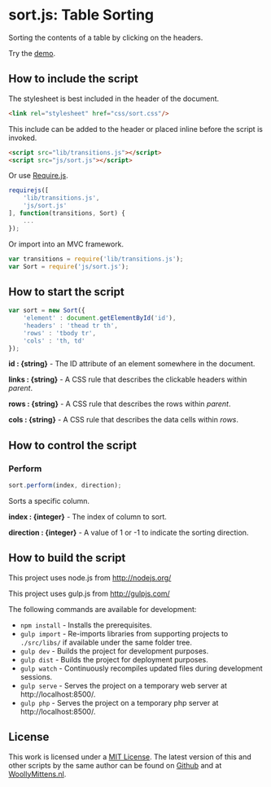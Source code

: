 # sort.js: Table Sorting

Sorting the contents of a table by clicking on the headers.

Try the <a href="http://www.woollymittens.nl/default.php?url=useful-sort">demo</a>.

## How to include the script

The stylesheet is best included in the header of the document.

```html
<link rel="stylesheet" href="css/sort.css"/>
```

This include can be added to the header or placed inline before the script is invoked.

```html
<script src="lib/transitions.js"></script>
<script src="js/sort.js"></script>
```

Or use [Require.js](https://requirejs.org/).

```js
requirejs([
	'lib/transitions.js',
	'js/sort.js'
], function(transitions, Sort) {
	...
});
```

Or import into an MVC framework.

```js
var transitions = require('lib/transitions.js');
var Sort = require('js/sort.js');
```

## How to start the script

```javascript
var sort = new Sort({
	'element' : document.getElementById('id'),
	'headers' : 'thead tr th',
	'rows' : 'tbody tr',
	'cols' : 'th, td'
});
```

**id : {string}** - The ID attribute of an element somewhere in the document.

**links : {string}** - A CSS rule that describes the clickable headers within *parent*.

**rows : {string}** - A CSS rule that describes the rows within *parent*.

**cols : {string}** - A CSS rule that describes the data cells within *rows*.

## How to control the script

### Perform

```javascript
sort.perform(index, direction);
```

Sorts a specific column.

**index : {integer}** - The index of column to sort.

**direction : {integer}** - A value of 1 or -1 to indicate the sorting direction.

## How to build the script

This project uses node.js from http://nodejs.org/

This project uses gulp.js from http://gulpjs.com/

The following commands are available for development:
+ `npm install` - Installs the prerequisites.
+ `gulp import` - Re-imports libraries from supporting projects to `./src/libs/` if available under the same folder tree.
+ `gulp dev` - Builds the project for development purposes.
+ `gulp dist` - Builds the project for deployment purposes.
+ `gulp watch` - Continuously recompiles updated files during development sessions.
+ `gulp serve` - Serves the project on a temporary web server at http://localhost:8500/.
+ `gulp php` - Serves the project on a temporary php server at http://localhost:8500/.

## License

This work is licensed under a [MIT License](https://opensource.org/licenses/MIT). The latest version of this and other scripts by the same author can be found on [Github](https://github.com/WoollyMittens) and at [WoollyMittens.nl](https://www.woollymittens.nl/).
